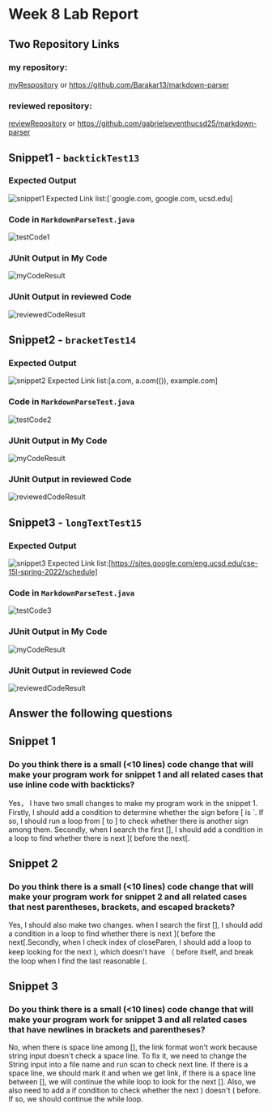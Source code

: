 # Week 8 Lab Report

## Two Repository Links
### my repository:
[myRespository](https://github.com/Barakar13/markdown-parser) or https://github.com/Barakar13/markdown-parser
### reviewed repository:
[reviewRepository](https://github.com/gabrielseventhucsd25/markdown-parser) or https://github.com/gabrielseventhucsd25/markdown-parser

## Snippet1 - `backtickTest13`
### Expected Output
![snippet1](snippet1.png)
Expected Link list:[`google.com, google.com, ucsd.edu]
### Code in `MarkdownParseTest.java`
![testCode1](testCode1.png)
### JUnit Output in My Code
![myCodeResult](myRunningResult1.png)
### JUnit Output in reviewed Code
![reviewedCodeResult](otherRunningResult1.png)

## Snippet2 - `bracketTest14`
### Expected Output
![snippet2](snippet2.png)
Expected Link list:[a.com, a.com(()), example.com]
### Code in `MarkdownParseTest.java`
![testCode2](testCode2.png)
### JUnit Output in My Code
![myCodeResult](myRunningResult2.png)
### JUnit Output in reviewed Code
![reviewedCodeResult](otherRunningResult2.png)

## Snippet3 - `longTextTest15`
### Expected Output
![snippet3](snippet3.png)
Expected Link list:[https://sites.google.com/eng.ucsd.edu/cse-15l-spring-2022/schedule]
### Code in `MarkdownParseTest.java`
![testCode3](testCode3.png)
### JUnit Output in My Code
![myCodeResult](myRunningResult3.png)
### JUnit Output in reviewed Code
![reviewedCodeResult](otherRunningResult3.png)

## Answer the following questions 
## Snippet 1
### Do you think there is a small (<10 lines) code change that will make your program work for snippet 1 and all related cases that use inline code with backticks?
Yes， I have two small changes to make my program work in the snippet 1. Firstly, I should add a condition to determine whether the sign before [ is  `. If so, I should run a loop from [ to ] to check whether there is another sign among them. Secondly, when I search the first [], I should add a condition in a loop to find whether there is next ]( before the next[.

## Snippet 2
### Do you think there is a small (<10 lines) code change that will make your program work for snippet 2 and all related cases that nest parentheses, brackets, and escaped brackets?
Yes, I should also make two changes. when I search the first [], I should add a condition in a loop to find whether there is next ]( before the next[.Secondly, when I check index of closeParen, I should add a loop to keep looking for the next ), which doesn't have （ before itself, and break the loop when I find the last reasonable (.

## Snippet 3
### Do you think there is a small (<10 lines) code change that will make your program work for snippet 3 and all related cases that have newlines in brackets and parentheses?
No, when there is space line among [], the link format won't work because string input doesn't check a space line. To fix it, we need to change the String input into a file name and run scan to check next line. If there is a space line, we should mark it and when we get link, if there is a space line between [], we will continue the while loop to look for the next []. Also, we also need to add a if condition to check whether the next ) doesn't ( before. If so, we should continue the while loop.
